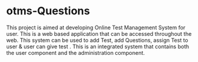 # otms-Questions
This project is aimed at developing Online Test Management System for user.
This is a web based application that can be accessed throughout the web.
This system can be used to add Test, add Questions, assign Test to user & user can give test .
This is an integrated system that contains both the user component and the administration component.
